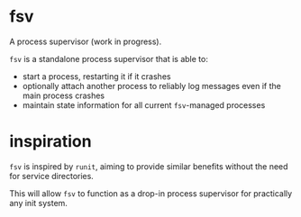 # fsv

A process supervisor (work in progress).

`fsv` is a standalone process supervisor that is able to:

- start a process, restarting it if it crashes
- optionally attach another process to reliably log messages even if the main process crashes
- maintain state information for all current `fsv`-managed processes

# inspiration

`fsv` is inspired by `runit`,
aiming to provide similar benefits without the need for service directories.

This will allow `fsv` to function as a drop-in process supervisor for
practically any init system.
